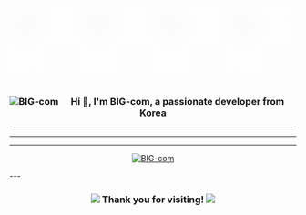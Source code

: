 <h1 align="center">
  <a href="https://BIG-com.github.io">
      <img src="https://raw.githubusercontent.com/BIG-com/blog_image_repo/main/img/Welcome to.gif" alt="welcomeMainImg">
  </a>
</h1>



<p align="center">
  <h3 align="center">
    <img align="left" src="https://komarev.com/ghpvc/?username=BIG-com&label=Profile%20views&color=0e75b6&style=plastic" alt="BIG-com" />
    Hi 👋, I'm BIG-com, a passionate developer from Korea</h3>
</p>




---



---



---
<p align="center">
  <a href="https://github.com/ryo-ma/github-profile-trophy">
    <img src="https://github-profile-trophy.vercel.app/?username=BIG-com&theme=onedark" alt="BIG-com" />
  </a>
</p>
---

<h3 align="center">
  <img src="https://media.giphy.com/media/dxn6fRlTIShoeBr69N/giphy.gif" width="50">
  Thank you for visiting!
  <img src="https://media.giphy.com/media/dxn6fRlTIShoeBr69N/giphy.gif" width="50">
</h3>
<!--
**BIG-com/BIG-com** is a ✨ _special_ ✨ repository because its `README.md` (this file) appears on your GitHub profile.

Here are some ideas to get you started:

- 🔭 I’m currently working on ...
- 🌱 I’m currently learning ...
- 👯 I’m looking to collaborate on ...
- 🤔 I’m looking for help with ...
- 💬 Ask me about ...
- 📫 How to reach me: ...
- 😄 Pronouns: ...
- ⚡ Fun fact: ...
-->
